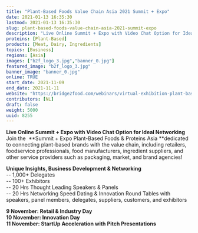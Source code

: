 ```yaml
---
title: "Plant-Based Foods Value Chain Asia 2021 Summit + Expo"
date: 2021-01-13 16:35:30
lastmod: 2021-01-13 16:35:30
slug: plant-based-foods-value-chain-asia-2021-summit-expo
description: "Live Online Summit + Expo with Video Chat Option for Ideal NetworkingJoin the  Summit + Expo Plant-Based Foods & Proteins Asia dedicated to connecting plant-based brands with the value chain, including retailers, foodservice professionals, food manufacturers, ingredient suppliers, and other service providers such as packaging, market, and brand agencies!"
proteins: [Plant-Based]
products: [Meat, Dairy, Ingredients]
topics: [Business]
regions: [Asia]
images: ["b2f_logo_3.jpg","banner_0.jpg"]
featured_image: "b2f_logo_3.jpg"
banner_image: "banner_0.jpg"
online: TRUE
start_date: 2021-11-09
end_date: 2021-11-11
website: "https://bridge2food.com/webinars/virtual-exhibition-plant-based-foods-value-chain-asia/"
contributors: [NL]
draft: false
weight: 5000
uuid: 8255
---
```

**Live Online Summit + Expo with Video Chat Option for Ideal
Networking**\
Join the  **Summit + Expo Plant-Based Foods & Proteins Asia **dedicated
to connecting plant-based brands with the value chain, including
retailers, foodservice professionals, food manufacturers, ingredient
suppliers, and other service providers such as packaging, market, and
brand agencies!

**Unique Insights, Business Development & Networking**\
-- 1,000+ Delegates\
-- 100+ Exhibitors\
-- 20 Hrs Thought Leading Speakers & Panels\
-- 20 Hrs Networking Speed Dating & Innovation Round Tables with
speakers, panel members, delegates, suppliers, customers, and exhibitors

**9 November: Retail & Industry Day\
10 November: Innovation Day\
11 November: StartUp Acceleration with Pitch Presentations**
